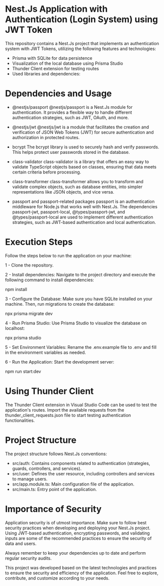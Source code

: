 # Nest.Js Application with Authentication (Login System) using JWT Token

This repository contains a Nest.Js project that implements an authentication system with JWT Tokens, utilizing the following features and technologies:

- Prisma with SQLite for data persistence
- Visualization of the local database using Prisma Studio
- Thunder Client extension for testing routes
- Used libraries and dependencies:

# Dependencies and Usage

- @nestjs/passport
  @nestjs/passport is a Nest.Js module for authentication. It provides a flexible way to handle different authentication strategies, such as JWT, OAuth, and more.

- @nestjs/jwt
  @nestjs/jwt is a module that facilitates the creation and verification of JSON Web Tokens (JWT) for secure authentication and authorization in protected routes.

- bcrypt
  The bcrypt library is used to securely hash and verify passwords. This helps protect user passwords stored in the database.

- class-validator
  class-validator is a library that offers an easy way to validate TypeScript objects based on classes, ensuring that data meets certain criteria before processing.

- class-transformer
  class-transformer allows you to transform and validate complex objects, such as database entities, into simpler representations like JSON objects, and vice versa.

- passport and passport-related packages
  passport is an authentication middleware for Node.js that works well with Nest.Js. The dependencies passport-jwt, passport-local, @types/passport-jwt, and @types/passport-local are used to implement different authentication strategies, such as JWT-based authentication and local authentication.

# Execution Steps

Follow the steps below to run the application on your machine:

1 - Clone the repository.

2 - Install dependencies:
Navigate to the project directory and execute the following command to install dependencies:

npm install

3 - Configure the Database:
Make sure you have SQLite installed on your machine. Then, run migrations to create the database:

npx prisma migrate dev

4 - Run Prisma Studio:
Use Prisma Studio to visualize the database on localhost:

npx prisma studio

5 - Set Environment Variables:
Rename the .env.example file to .env and fill in the environment variables as needed.

6 - Run the Application:
Start the development server:

npm run start:dev

# Using Thunder Client

The Thunder Client extension in Visual Studio Code can be used to test the application's routes. Import the available requests from the thunder_client_requests.json file to start testing authentication functionalities.

# Project Structure

The project structure follows Nest.Js conventions:

- src/auth: Contains components related to authentication (strategies, guards, controllers, and services).
- src/user: Defines the user resource, including controllers and services to manage users.
- src/app.module.ts: Main configuration file of the application.
- src/main.ts: Entry point of the application.

# Importance of Security

Application security is of utmost importance. Make sure to follow best security practices when developing and deploying your Nest.Js project. Using JWT-based authentication, encrypting passwords, and validating inputs are some of the recommended practices to ensure the security of data and users.

Always remember to keep your dependencies up to date and perform regular security audits.

This project was developed based on the latest technologies and practices to ensure the security and efficiency of the application. Feel free to explore, contribute, and customize according to your needs.
